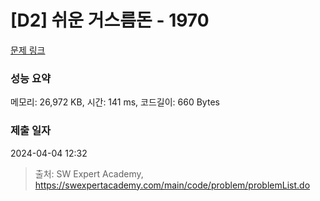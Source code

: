 # [D2] 쉬운 거스름돈 - 1970 

[문제 링크](https://swexpertacademy.com/main/code/problem/problemDetail.do?contestProbId=AV5PsIl6AXIDFAUq) 

### 성능 요약

메모리: 26,972 KB, 시간: 141 ms, 코드길이: 660 Bytes

### 제출 일자

2024-04-04 12:32



> 출처: SW Expert Academy, https://swexpertacademy.com/main/code/problem/problemList.do